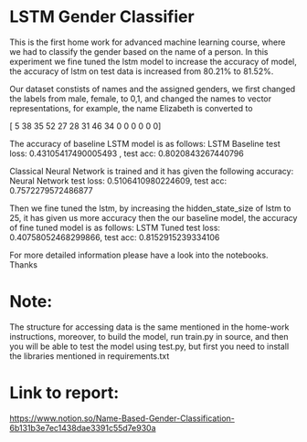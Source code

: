 # LSTM Gender Classifier
This is the first home work for advanced machine learning course, where we had to classify the gender based on the name of a person. In this experiment we fine tuned the lstm model to increase the accuracy of model, the accuracy of lstm on test data is increased from 80.21% to 81.52%.

Our dataset constists of names and the assigned genders, we first changed the labels from male, female, to 0,1, and changed the names to vector representations, for example, the name Elizabeth is converted to

[ 5 38 35 52 27 28 31 46 34  0  0  0  0  0  0]

The accuracy of baseline LSTM model is as follows:
LSTM Baseline test loss: 0.43105417490005493 , test acc: 0.8020843267440796

Classical Neural Network is trained and it has given the following accuracy:
Neural Network test loss: 0.5106410980224609, test acc: 0.7572279572486877


Then we fine tuned the lstm, by increasing the hidden_state_size of lstm to 25, it has given us more accuracy then the our baseline model, the accuracy of fine tuned model is as follows:
LSTM Tuned test loss: 0.40758052468299866, test acc: 0.8152915239334106

For more detailed information please have a look into the notebooks. Thanks

# Note: 
The structure for accessing data is the same mentioned in the home-work instructions, moreover, to build the model, run train.py in source, and then you will be able to test the model using test.py, but first you need to install the libraries mentioned in requirements.txt

# Link to report: 
https://www.notion.so/Name-Based-Gender-Classification-6b131b3e7ec1438dae3391c55d7e930a
